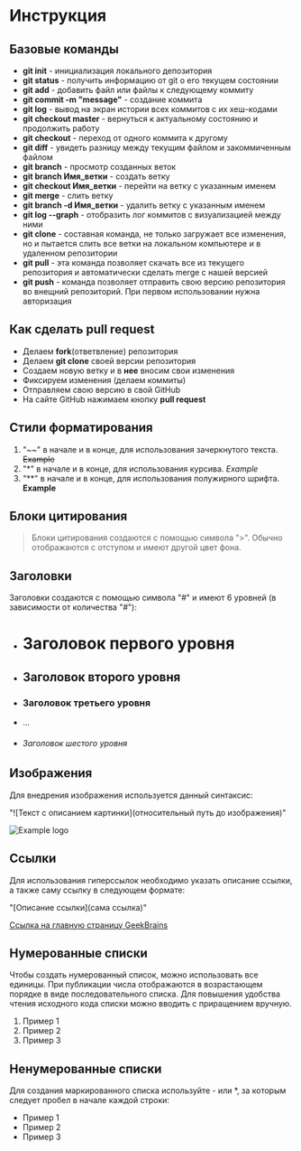 # **Инструкция**

## Базовые команды
* **git init** - инициализация локального депозитория
* **git status** - получить информацию от git о его текущем состоянии
* **git add** - добавить файл или файлы к следующему коммиту
* **git commit -m "message"** - создание коммита
* **git log** - вывод на экран истории всех коммитов с их хеш-кодами
* **git checkout master** - вернуться к актуальному состоянию и продолжить работу
* **git checkout** - переход от одного коммита к другому
* **git diff** - увидеть разницу между текущим файлом и закоммиченным файлом
* **git branch** - просмотр созданных веток
* **git branch Имя_ветки** - создать ветку
* **git checkout Имя_ветки** - перейти на ветку с указанным именем
* **git merge** - слить ветку
* **git branch -d Имя_ветки** - удалить ветку с указанным именем
* **git log --graph** - отобразить лог коммитов с визуализацией между ними
* **git clone** - составная команда, не только загружает все изменения, но и пытается слить все ветки на локальном компьютере и в удаленном репозитории
* **git pull** - эта команда позволяет скачать все из текущего репозитория и автоматически сделать merge с нашей версией
* **git push** - команда позволяет отправить свою версию репозитория во внещний репозиторий. При первом использовании нужна авторизация

## Как сделать pull request

* Делаем __fork__(ответвление) репозитория
* Делаем __git clone__ своей версии репозитория
* Создаем новую ветку и в __нее__ вносим свои изменения
* Фиксируем изменения (делаем коммиты)
* Отправляем свою версию в свой GitHub
* На сайте GitHub нажимаем кнопку __pull request__


## Стили форматирования
1. "~~" в начале и в конце, для использования зачеркнутого текста. 
~~Example~~
2. "*" в начале и в конце, для использования курсива. *Example*
3. "**" в начале и в конце, для использования полужирного шрифта. 
**Example**

## Блоки цитирования
> Блоки цитирования создаются с помощью символа ">". Обычно отображаются с отступом и имеют другой цвет фона.

## Заголовки
Заголовки создаются с помощью  символа "#" и имеют 6 уровней (в зависимости от количества "#"):
 * # Заголовок первого уровня
 * ## Заголовок второго уровня
 * ### Заголовок третьего уровня
 * ...
 * ###### Заголовок шестого уровня

 ## Изображения
 Для внедрения изображения используется данный синтаксис:

 "![Текст с описанием картинки](относительный путь до изображения)"

 ![Example logo](/images/logo.jpg)

 ## Ссылки
  Для использования гиперссылок необходимо указать описание ссылки, а также саму ссылку в следующем формате: 

  "[Описание ссылки](сама ссылка)"

 [Ссылка на главную страницу GeekBrains](https://gb.ru/)

 ## Нумерованные списки
 Чтобы создать нумерованный список, можно использовать все единицы. При публикации числа отображаются в возрастающем порядке в виде последовательного списка. Для повышения удобства чтения исходного кода списки можно вводить с приращением вручную.

 1. Пример 1
 1. Пример 2
 1. Пример 3

## Ненумерованные списки
Для создания маркированного списка используйте - или *, за которым следует пробел в начале каждой строки:
* Пример 1
* Пример 2
* Пример 3


